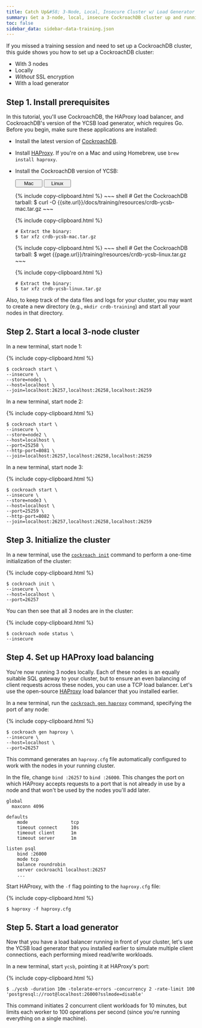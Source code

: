 ```yaml
---
title: Catch Up&#58; 3-Node, Local, Insecure Cluster w/ Load Generator
summary: Get a 3-node, local, insecure CockroachDB cluster up and running quickly with a load generator.
toc: false
sidebar_data: sidebar-data-training.json
---
```


If you missed a training session and need to set up a CockroachDB cluster, this guide shows you how to set up a CockroachDB cluster:

- With 3 nodes
- Locally
- *Without* SSL encryption
- With a load generator

## Step 1. Install prerequisites

In this tutorial, you'll use CockroachDB, the HAProxy load balancer, and CockroachDB's version of the YCSB load generator, which requires Go. Before you begin, make sure these applications are installed:

- Install the latest version of [CockroachDB](../stable/install-cockroachdb.html).
- Install [HAProxy](http://www.haproxy.org/). If you're on a Mac and using Homebrew, use `brew install haproxy`.
- Install the CockroachDB version of YCSB:

    <div class="filters clearfix">
      <button style="width: 15%" class="filter-button" data-scope="mac">Mac</button>
      <button style="width: 15%" class="filter-button" data-scope="linux">Linux</button>
    </div>
    <p></p>

    <div class="filter-content" markdown="1" data-scope="mac">
    {% include copy-clipboard.html %}
    ~~~ shell
    # Get the CockroachDB tarball:
    $ curl -O {{site.url}}/docs/training/resources/crdb-ycsb-mac.tar.gz
    ~~~

    {% include copy-clipboard.html %}
    ~~~ shell
    # Extract the binary:
    $ tar xfz crdb-ycsb-mac.tar.gz
    ~~~
    </div>

    <div class="filter-content" markdown="1" data-scope="linux">
    {% include copy-clipboard.html %}
    ~~~ shell
    # Get the CockroachDB tarball:
    $ wget {{page.url}}/training/resources/crdb-ycsb-linux.tar.gz
    ~~~

    {% include copy-clipboard.html %}
    ~~~ shell
    # Extract the binary:
    $ tar xfz crdb-ycsb-linux.tar.gz
    ~~~
    </div>

Also, to keep track of the data files and logs for your cluster, you may want to create a new directory (e.g., `mkdir crdb-training`) and start all your nodes in that directory.

## Step 2. Start a local 3-node cluster

In a new terminal, start node 1:

{% include copy-clipboard.html %}
~~~ shell
$ cockroach start \
--insecure \
--store=node1 \
--host=localhost \
--join=localhost:26257,localhost:26258,localhost:26259
~~~~

In a new terminal, start node 2:

{% include copy-clipboard.html %}
~~~ shell
$ cockroach start \
--insecure \
--store=node2 \
--host=localhost \
--port=25258 \
--http-port=8081 \
--join=localhost:26257,localhost:26258,localhost:26259
~~~

In a new terminal, start node 3:

{% include copy-clipboard.html %}
~~~ shell
$ cockroach start \
--insecure \
--store=node3 \
--host=localhost \
--port=25259 \
--http-port=8082 \
--join=localhost:26257,localhost:26258,localhost:26259
~~~

## Step 3. Initialize the cluster

In a new terminal, use the [`cockroach init`](../stable/initialize-a-cluster.html) command to perform a one-time initialization of the cluster:

{% include copy-clipboard.html %}
~~~ shell
$ cockroach init \
--insecure \
--host=localhost \
--port=26257
~~~

You can then see that all 3 nodes are in the cluster:

{% include copy-clipboard.html %}
~~~ shell
$ cockroach node status \
--insecure
~~~

## Step 4. Set up HAProxy load balancing

You're now running 3 nodes locally. Each of these nodes is an equally suitable SQL gateway to your cluster, but to ensure an even balancing of client requests across these nodes, you can use a TCP load balancer. Let's use the open-source [HAProxy](http://www.haproxy.org/) load balancer that you installed earlier.

In a new terminal, run the [`cockroach gen haproxy`](../stable/generate-cockroachdb-resources.html) command, specifying the port of any node:

{% include copy-clipboard.html %}
~~~ shell
$ cockroach gen haproxy \
--insecure \
--host=localhost \
--port=26257
~~~

This command generates an `haproxy.cfg` file automatically configured to work with the nodes in your running cluster.

In the file, change `bind :26257` to `bind :26000`. This changes the port on which HAProxy accepts requests to a port that is not already in use by a node and that won't be used by the nodes you'll add later.

~~~
global
  maxconn 4096

defaults
    mode                tcp
    timeout connect     10s
    timeout client      1m
    timeout server      1m

listen psql
    bind :26000
    mode tcp
    balance roundrobin
    server cockroach1 localhost:26257
    ...
~~~

Start HAProxy, with the `-f` flag pointing to the `haproxy.cfg` file:

{% include copy-clipboard.html %}
~~~ shell
$ haproxy -f haproxy.cfg
~~~

## Step 5. Start a load generator

Now that you have a load balancer running in front of your cluster, let's use the YCSB load generator that you installed earlier to simulate multiple client connections, each performing mixed read/write workloads.

In a new terminal, start `ycsb`, pointing it at HAProxy's port:

{% include copy-clipboard.html %}
~~~ shell
$ ./ycsb -duration 10m -tolerate-errors -concurrency 2 -rate-limit 100 'postgresql://root@localhost:26000?sslmode=disable'
~~~

This command initiates 2 concurrent client workloads for 10 minutes, but limits each worker to 100 operations per second (since you're running everything on a single machine).

